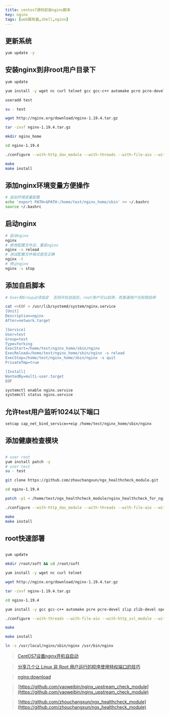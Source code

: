 ```yaml
---
title: centos7源码安装nginx脚本
key: nginx
tags: [web服务器,shell,nginx]
---
```



## 更新系统

```bash
yum update -y
```

## 安装nginx到非root用户目录下

```bash
yum update

yum install -y wget nc curl telnet gcc gcc-c++ automake pcre pcre-devel zlip zlib-devel openssl openssl-devel

useradd test

su - test

wget http://nginx.org/download/nginx-1.19.4.tar.gz

tar -zxvf nginx-1.19.4.tar.gz

mkdir nginx_home

cd nginx-1.19.4

./configure --with-http_dav_module --with-threads --with-file-aio --with-http_ssl_module --with-http_v2_module --with-stream --with-http_sub_module --with-http_auth_request_module --with-http_stub_status_module --with-http_realip_module --prefix=/home/test/nginx_home

make
make install
```

## 添加nginx环境变量方便操作

```bash
# 追加环境变量配置  
echo 'export PATH=$PATH:/home/test/nginx_home/sbin' >> ~/.bashrc
source ~/.bashrc
```

## 启动nginx

```bash
# 启动nginx
nginx
# 修改配置文件后，重启nginx
nginx -s reload
# 测试配置文件格式是否正确
nginx -t
# 停止nginx
nginx -s stop

```



## 添加自启脚本

```bash
# User和Group必须指定  否则开机自启后，root用户可以启停，而普通用户无权限启停

cat <<EOF > /usr/lib/systemd/system/nginx.service
[Unit]
Description=nginx
After=network.target

[Service]
User=test
Group=test
Type=forking
ExecStart=/home/test/nginx_home/sbin/nginx
ExecReload=/home/test/nginx_home/sbin/nginx -s reload
ExecStop=/home/test/nginx_home/sbin/nginx -s quit
PrivateTmp=true

[Install]
WantedBy=multi-user.target
EOF

systemctl enable nginx.service
systemctl status nginx.service

```

## 允许test用户监听1024以下端口

```bash
setcap cap_net_bind_service=+eip /home/test/nginx_home/sbin/nginx
```

## 添加健康检查模块

```bash

# user root
yum install patch -y
# user test
su - test

git clone https://github.com/zhouchangxun/ngx_healthcheck_module.git

cd nginx-1.19.4

patch -p1 < /home/test/ngx_healthcheck_module/nginx_healthcheck_for_nginx_1.16+.patch

./configure --with-http_dav_module --with-threads --with-file-aio --with-http_ssl_module --with-http_v2_module --with-stream --with-http_sub_module --with-http_auth_request_module --with-http_stub_status_module --with-http_realip_module --prefix=/home/test/nginx_home --add-module=/home/test/ngx_healthcheck_module

make
make install

```

## root快速部署

```bash

yum update

mkdir /root/soft && cd /root/soft

yum install -y wget nc curl telnet

wget http://nginx.org/download/nginx-1.19.4.tar.gz

tar -zxvf nginx-1.19.4.tar.gz

cd nginx-1.19.4

yum install -y gcc gcc-c++ automake pcre pcre-devel zlip zlib-devel openssl openssl-devel

./configure --with-threads --with-file-aio --with-http_ssl_module --with-http_v2_module --with-stream --with-http_sub_module

make 

make install 

ln -s /usr/local/nginx/sbin/nginx /usr/bin/nginx

```

> [CentOS7设置nginx开机自启动](https://www.jianshu.com/p/ca5ee5f7075c)

> [分享几个让 Linux 非 Root 用户运行的程序使用特权端口的技巧](https://www.hi-linux.com/posts/26613.html)

> [nginx:download](http://nginx.org/en/download.html)

> [https://github.com/yaoweibin/nginx_upstream_check_module](https://github.com/yaoweibin/nginx_upstream_check_module)

> [https://github.com/zhouchangxun/ngx_healthcheck_module](https://github.com/zhouchangxun/ngx_healthcheck_module)